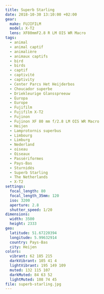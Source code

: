 ```yaml
---
title: Superb Starling
date: 2018-10-30 13:10:00 +02:00
gear:
  make: FUJIFILM
  model: X-T2
  lens: XF80mmF2.8 R LM OIS WR Macro
tags:
  - animal
  - animal captif
  - animalière
  - animaux captifs
  - bird
  - birds
  - captif
  - captivité
  - captivity
  - Center Parcs Het Heijderbos
  - Choucador superbe
  - Driekleurige Glansspreeuw
  - Europa
  - Europe
  - Fujifilm
  - Fujifilm X-T2
  - Fujinon
  - Fujinon XF 80 mm f/2.8 LM OIS WR Macro
  - Heijen
  - Lamprotornis superbus
  - Limbourg
  - Limburg
  - Nederland
  - oiseau
  - Oiseaux
  - Passériformes
  - Pays-Bas
  - Sturnidés
  - Superb Starling
  - The Netherlands
  - X-T2
settings:
  focal_length: 80
  focal_length_35mm: 120
  iso: 3200
  aperture: 2.8
  shutter_speed: 1/20
dimensions:
  width: 3500
  height: 2333
geo:
  latitude: 51.67220394
  longitude: 5.99632914
  country: Pays-Bas
  city: Heijen
colors:
  vibrant: 62 185 215
  darkVibrant: 105 41 4
  lightVibrant: 195 149 109
  muted: 132 115 107
  darkMuted: 84 63 52
  lightMuted: 108 74 45
file: superb-starling.jpg
---
```



